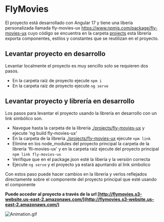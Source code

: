 # FlyMovies

El proyecto está desarrollado con Angular 17 y tiene una libería personalizada llamada fly-movies-ux
https://www.npmjs.com/package/fly-movies-ux cuyo código se encuentra en la carpeta [projects](./projects) esta librería exporta
componentes, estilos y constantes que se reutilizan en el proyecto.


## Levantar proyecto en desarrollo

Levantar localmente el proyecto es muy sencillo solo se requieren dos pasos.

- En la carpeta raíz de proyecto ejecute `npm i`
- En la carpeta raíz de proyecto ejecute `ng serve`



## Levantar proyecto y librería en desarrollo

Los pasos para levantar el proyecto usando la librería en desarrollo con un link simbólico son.

- Navegue hasta la carpeta de la librería [./projects/fly-movies-ux](./projects/fly-movies-ux) y ejecute 'ng build fly-movies-ux'
- En la carpeta de la librería [./projects/fly-movies-ux](./projects/fly-movies-ux) ejecute `npm link`
- Elimine en los node_modules del proyecto principal la carpeta de la librería 'fli-movies-ux' y 
en la carpeta raíz ejecute del proyecto principal `npm link fly-movies-ux`
- Verifique que en el package.json esté la libería y la versión correcta
- Ejecute `ng serve` y el proyecto ya estará apuntando al link simbolico

Con estos paso puede hacer cambios en la librería y verlos reflejados directamente sobre el componente del proyecto principal que esté usando el componente

**Puede acceder al proyecto a través de la url [http://flymovies.s3-website.us-east-2.amazonaws.com/](http://flymovies.s3-website.us-east-2.amazonaws.com/)**

![Animation.gif](src/assets/Animation.gif)
